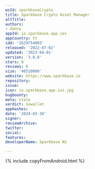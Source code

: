 ```yaml
---
wsId: sparkbaseCrypto
title: Sparkbase Crypto Asset Manager
altTitle: 
authors:
- danny
appId: io.sparkbase.app.ios
appCountry: tt
idd: '1629754003'
released: '2022-07-02'
updated: '2023-04-01'
version: '3.8.8'
stars: 0
reviews: 0
size: '46510080'
website: https://www.sparkbase.io
repository: 
issue: 
icon: io.sparkbase.app.ios.jpg
bugbounty: 
meta: stale
verdict: nowallet
appHashes: 
date: '2024-03-30'
signer: 
reviewArchive: 
twitter: 
social: 
features: 
developerName: Sparkbase AG

---
```


{% include copyFromAndroid.html %}
